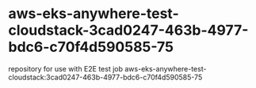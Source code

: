 # aws-eks-anywhere-test-cloudstack-3cad0247-463b-4977-bdc6-c70f4d590585-75
repository for use with E2E test job aws-eks-anywhere-test-cloudstack:3cad0247-463b-4977-bdc6-c70f4d590585-75
